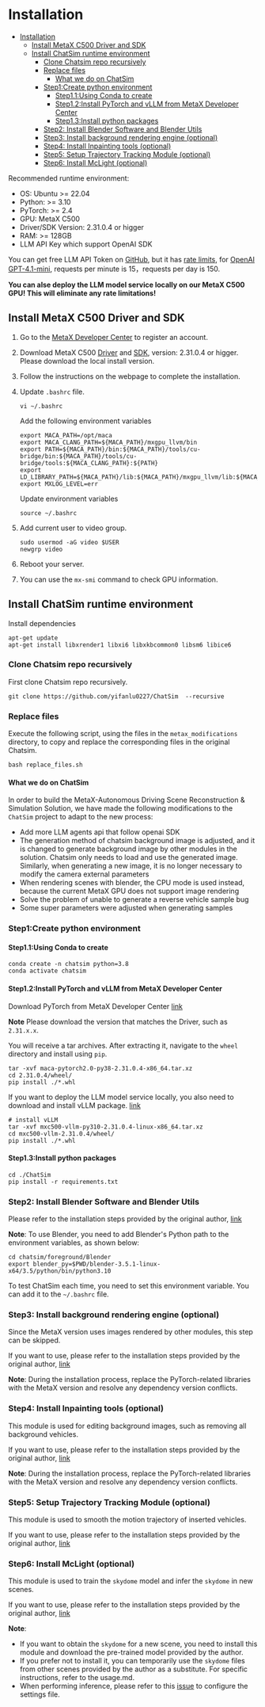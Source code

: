 # Installation

- [Installation](#installation)
  - [Install MetaX C500 Driver and SDK](#install-metax-c500-driver-and-sdk)
  - [Install ChatSim runtime environment](#install-chatsim-runtime-environment)
    - [Clone Chatsim repo recursively](#clone-chatsim-repo-recursively)
    - [Replace files](#replace-files)
      - [What we do on ChatSim](#what-we-do-on-chatsim)
    - [Step1:Create python environment](#step1create-python-environment)
      - [Step1.1:Using Conda to create](#step11using-conda-to-create)
      - [Step1.2:Install PyTorch and vLLM from MetaX Developer Center](#step12install-pytorch-and-vllm-from-metax-developer-center)
      - [Step1.3:Install python packages](#step13install-python-packages)
    - [Step2: Install Blender Software and Blender Utils](#step2-install-blender-software-and-blender-utils)
    - [Step3: Install background rendering engine (optional)](#step3-install-background-rendering-engine-optional)
    - [Step4: Install Inpainting tools (optional)](#step4-install-inpainting-tools-optional)
    - [Step5: Setup Trajectory Tracking Module (optional)](#step5-setup-trajectory-tracking-module-optional)
    - [Step6: Install McLight (optional)](#step6-install-mclight-optional)


Recommended runtime environment:
- OS: Ubuntu >= 22.04
- Python: >= 3.10
- PyTorch: >= 2.4
- GPU: MetaX C500
- Driver/SDK Version: 2.31.0.4 or higger
- RAM: >= 128GB
- LLM API Key which support OpenAI SDK

You can get free LLM API Token on [GitHub](https://github.com/marketplace?type=models), but it has [rate limits](https://docs.github.com/en/github-models/use-github-models/prototyping-with-ai-models#rate-limits), for [OpenAI GPT-4.1-mini](https://github.com/marketplace/models/azure-openai/gpt-4-1-mini), 	requests per minute	is 15，requests per day is 150.

**You can alse deploy the LLM model service locally on our MetaX C500 GPU! This will eliminate any rate limitations!**

## Install MetaX C500 Driver and SDK
1. Go to the [MetaX Developer Center](https://sw-developer.metax-tech.com/member.php?mod=register) to register an account.

2. Download MetaX C500 [Driver](https://developer.metax-tech.com/softnova/download?package_kind=Driver&dimension=metax&chip_name=%E6%9B%A6%E4%BA%91C500%E7%B3%BB%E5%88%97&deliver_type=%E5%88%86%E5%B1%82%E5%8C%85) and [SDK](https://developer.metax-tech.com/softnova/download?package_kind=SDK&dimension=metax&chip_name=%E6%9B%A6%E4%BA%91C500%E7%B3%BB%E5%88%97&deliver_type=%E5%88%86%E5%B1%82%E5%8C%85), version: 2.31.0.4 or higger. Please download the local install version.

3. Follow the instructions on the webpage to complete the installation.

4. Update `.bashrc` file.
    ```
    vi ~/.bashrc
    ```
    Add the following environment variables
    ```shell
    export MACA_PATH=/opt/maca
    export MACA_CLANG_PATH=${MACA_PATH}/mxgpu_llvm/bin
    export PATH=${MACA_PATH}/bin:${MACA_PATH}/tools/cu-bridge/bin:${MACA_PATH}/tools/cu-bridge/tools:${MACA_CLANG_PATH}:${PATH}
    export LD_LIBRARY_PATH=${MACA_PATH}/lib:${MACA_PATH}/mxgpu_llvm/lib:${MACA_PATH}/ompi/lib:${LD_LIBRARY_PATH}
    export MXLOG_LEVEL=err
    ```
    Update environment variables
    ```
    source ~/.bashrc
    ```
5. Add current user to video group.

    ```shell
    sudo usermod -aG video $USER
    newgrp video
    ```

6. Reboot your server.

7. You can use the `mx-smi` command to check GPU information.

## Install ChatSim runtime environment

Install dependencies
```shell
apt-get update
apt-get install libxrender1 libxi6 libxkbcommon0 libsm6 libice6
```
### Clone Chatsim repo recursively
First clone Chatsim repo recursively.
``` shell
git clone https://github.com/yifanlu0227/ChatSim  --recursive
```

### Replace files
Execute the following script, using the files in the `metax_modifications` directory, to copy and replace the corresponding files in the original Chatsim.
```shell
bash replace_files.sh
```
#### What we do on ChatSim
In order to build the MetaX-Autonomous Driving Scene Reconstruction & Simulation Solution, we have made the following modifications to the `ChatSim` project to adapt to the new process:

- Add more LLM agents api that follow openai SDK
- The generation method of chatsim background image is adjusted, and it is changed to generate background image by other modules in the solution. Chatsim only needs to load and use the generated image. Similarly, when generating a new image, it is no longer necessary to modify the camera external parameters
- When rendering scenes with blender, the CPU mode is used instead, because the current MetaX GPU does not support image rendering
- Solve the problem of unable to generate a reverse vehicle sample bug
- Some super parameters were adjusted when generating samples

### Step1:Create python environment
#### Step1.1:Using Conda to create
``` shell
conda create -n chatsim python=3.8
conda activate chatsim
```

#### Step1.2:Install PyTorch and vLLM from MetaX Developer Center
Download PyTorch from MetaX Developer Center [link](https://developer.metax-tech.com/softnova/category?package_kind=AI&dimension=metax&chip_name=%E6%9B%A6%E4%BA%91C500%E7%B3%BB%E5%88%97&deliver_type=%E5%88%86%E5%B1%82%E5%8C%85&ai_frame=pytorch&ai_label=Pytorch)

**Note** Please download the version that matches the Driver, such as `2.31.x.x`.

You will receive a tar archives. After extracting it, navigate to the `wheel` directory and install using `pip`.
``` shell
tar -xvf maca-pytorch2.0-py38-2.31.0.4-x86_64.tar.xz
cd 2.31.0.4/wheel/
pip install ./*.whl
```

If you want to deploy the LLM model service locally, you also need to download and install vLLM package. [link](https://developer.metax-tech.com/softnova/category?package_kind=AI&dimension=metax&chip_name=%E6%9B%A6%E4%BA%91C500%E7%B3%BB%E5%88%97&deliver_type=%E5%88%86%E5%B1%82%E5%8C%85&ai_frame=vllm&ai_label=vLLM)
```
# install vLLM
tar -xvf mxc500-vllm-py310-2.31.0.4-linux-x86_64.tar.xz
cd mxc500-vllm-2.31.0.4/wheel/
pip install ./*.whl
```

#### Step1.3:Install python packages
``` shell
cd ./ChatSim
pip install -r requirements.txt
```
### Step2: Install Blender Software and Blender Utils
Please refer to the installation steps provided by the original author, [link](https://github.com/yifanlu0227/ChatSim?tab=readme-ov-file#step-4-install-blender-software-and-our-blender-utils)

**Note**: To use Blender, you need to add Blender's Python path to the environment variables, as shown below:
```shell
cd chatsim/foreground/Blender
export blender_py=$PWD/blender-3.5.1-linux-x64/3.5/python/bin/python3.10
```
To test ChatSim each time, you need to set this environment variable. You can add it to the `~/.bashrc` file.

### Step3: Install background rendering engine (optional)
Since the MetaX version uses images rendered by other modules, this step can be skipped.

If you want to use, please refer to the installation steps provided by the original author, [link](https://github.com/yifanlu0227/ChatSim?tab=readme-ov-file#step-2-install-background-rendering-engine)

**Note**: During the installation process, replace the PyTorch-related libraries with the MetaX version and resolve any dependency version conflicts.

### Step4: Install Inpainting tools (optional)
This module is used for editing background images, such as removing all background vehicles.

If you want to use, please refer to the installation steps provided by the original author, [link](https://github.com/yifanlu0227/ChatSim?tab=readme-ov-file#step-3-install-inpainting-tools)

**Note**: During the installation process, replace the PyTorch-related libraries with the MetaX version and resolve any dependency version conflicts.

### Step5: Setup Trajectory Tracking Module (optional)
This module is used to smooth the motion trajectory of inserted vehicles.

If you want to use, please refer to the installation steps provided by the original author, [link](https://github.com/yifanlu0227/ChatSim#step-5-setup-trajectory-tracking-module-optional)

### Step6: Install McLight (optional)
This module is used to train the `skydome` model and infer the `skydome` in new scenes.

If you want to use, please refer to the installation steps provided by the original author, [link](https://github.com/yifanlu0227/ChatSim#step-6-install-mclight-optional)

**Note**: 
- If you want to obtain the `skydome` for a new scene, you need to install this module and download the pre-trained model provided by the author.  
- If you prefer not to install it, you can temporarily use the `skydome` files from other scenes provided by the author as a substitute. For specific instructions, refer to the usage.md.
- When performing inference, please refer to this [issue](https://github.com/yifanlu0227/ChatSim/issues/48) to configure the settings file.
